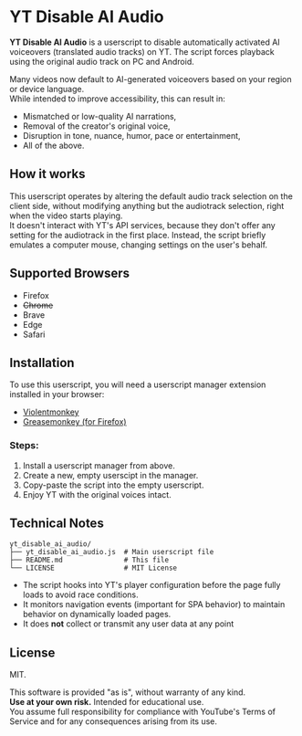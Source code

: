 # YT Disable AI Audio

**YT Disable AI Audio** is a userscript to disable automatically activated AI voiceovers (translated audio tracks) on YT. 
The script forces playback using the original audio track on PC and Android.

Many videos now default to AI-generated voiceovers based on your region or device language.<br>
While intended to improve accessibility, this can result in:

- Mismatched or low-quality AI narrations,
- Removal of the creator's original voice,
- Disruption in tone, nuance, humor, pace or entertainment,
- All of the above.

## How it works

This userscript operates by altering the default audio track selection on the client side, without modifying anything but the audiotrack selection, right when the video starts playing.<br>
It doesn't interact with YT's API services, because they don't offer any setting for the audiotrack in the first place. Instead, the script briefly emulates a computer mouse, changing settings on the user's behalf.

## Supported Browsers

- Firefox
- ~~Chrome~~
- Brave
- Edge
- Safari

## Installation

To use this userscript, you will need a userscript manager extension installed in your browser:

- [Violentmonkey](https://violentmonkey.github.io/)
- [Greasemonkey (for Firefox)](https://addons.mozilla.org/en-US/firefox/addon/greasemonkey/)

### Steps:

1. Install a userscript manager from above.
3. Create a new, empty userscipt in the manager.
4. Copy-paste the script into the empty userscript.
5. Enjoy YT with the original voices intact.

## Technical Notes

```
yt_disable_ai_audio/
├── yt_disable_ai_audio.js  # Main userscript file
├── README.md               # This file
└── LICENSE                 # MIT License
```

- The script hooks into YT's player configuration before the page fully loads to avoid race conditions.
- It monitors navigation events (important for SPA behavior) to maintain behavior on dynamically loaded pages.
- It does **not** collect or transmit any user data at any point

## License

MIT.

This software is provided "as is", without warranty of any kind.<br>
**Use at your own risk.** Intended for educational use.<br>
You assume full responsibility for compliance with YouTube's Terms of Service and for any consequences arising from its use.
